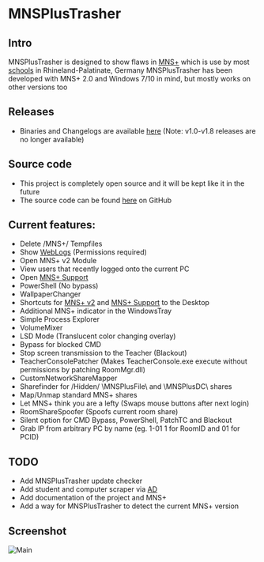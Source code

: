 # MNSPlusTrasher
## Intro
MNSPlusTrasher is designed to show flaws in [MNS+](http://mns.bildung-rp.de/) which is use by most [schools](http://mnsnet.de/db/) in Rhineland-Palatinate, Germany
MNSPlusTrasher has been developed with MNS+ 2.0 and Windows 7/10 in mind, but mostly works on other versions too
## Releases
- Binaries and Changelogs are available [here](https://github.com/BastianOliverSchwickert/MNSPlusTrasher/releases) (Note: v1.0-v1.8 releases are no longer available)
## Source code
- This project is completely open source and it will be kept like it in the future
- The source code can be found [here](https://github.com/BastianOliverSchwickert/MNSPlusTrasher) on GitHub
## Current features:
- Delete /MNS+/ Tempfiles
- Show [WebLogs](http://mnsplusproxy/) (Permissions required)
- Open MNS+ v2 Module
- View users that recently logged onto the current PC
- Open [MNS+ Support](https://mns.bildung-rp.de/mnsdb/)
- PowerShell (No bypass)
- WallpaperChanger
- Shortcuts for [MNS+ v2](http://mnsplusweb:1234/home/start) and [MNS+ Support](https://mns.bildung-rp.de/mnsdb/) to the Desktop
- Additional MNS+ indicator in the WindowsTray
- Simple Process Explorer
- VolumeMixer
- LSD Mode (Translucent color changing overlay)
- Bypass for blocked CMD
- Stop screen transmission to the Teacher (Blackout)
- TeacherConsolePatcher (Makes TeacherConsole.exe execute without permissions by patching RoomMgr.dll)
- CustomNetworkShareMapper
- Sharefinder for /Hidden/ \\MNSPlusFile\ and \\MNSPlusDC\ shares
- Map/Unmap standard MNS+ shares
- Let MNS+ think you are a lefty (Swaps mouse buttons after next login)
- RoomShareSpoofer (Spoofs current room share)
- Silent option for CMD Bypass, PowerShell, PatchTC and Blackout
- Grab IP from arbitrary PC by name (eg. 1-01 1 for RoomID and 01 for PCID)
## TODO
- Add MNSPlusTrasher update checker
- Add student and computer scraper via [AD](https://de.wikipedia.org/wiki/Active_Directory)
- Add documentation of the project and MNS+
- Add a way for MNSPlusTrasher to detect the current MNS+ version
## Screenshot
![Main](https://user-images.githubusercontent.com/34898868/61468936-a9b9a480-a97e-11e9-868e-f1ac0aff985f.PNG)
